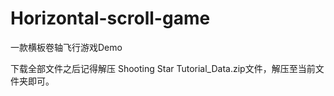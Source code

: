 # Horizontal-scroll-game
一款横板卷轴飞行游戏Demo 

下载全部文件之后记得解压 Shooting Star Tutorial_Data.zip文件，解压至当前文件夹即可。

